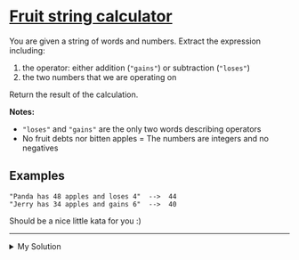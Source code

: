 # [Fruit string calculator](https://www.codewars.com/kata/57b9fc5b8f5813384a000aa3)

You are given a string of words and numbers. Extract the expression including:

1. the operator: either addition (`"gains"`) or subtraction (`"loses"`)
2. the two numbers that we are operating on

Return the result of the calculation.

**Notes:**

- `"loses"` and `"gains"` are the only two words describing operators
- No fruit debts nor bitten apples = The numbers are integers and no negatives

## Examples

    "Panda has 48 apples and loses 4"  -->  44
    "Jerry has 34 apples and gains 6"  -->  40

Should be a nice little kata for you :)

---

<details><summary>My Solution</summary>

```js
function calculate(string) {
  let num1 = Number(string.split(' ')[2])
  let num2 = Number(string.split(' ')[6])

  return string.split(' ')[5] === 'gains' ? num1 + num2 : num1 - num2
}
```

</details>
